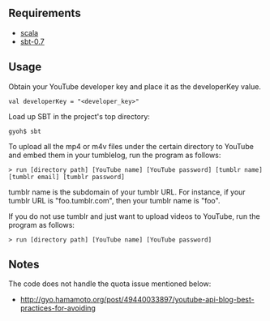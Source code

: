 Requirements
------------

* [scala](http://www.scala-lang.org/)
* [sbt-0.7](https://github.com/mpeltonen/sbt-idea/tree/sbt-0.7)

Usage
-----

Obtain your YouTube developer key and place it as the developerKey value.

    val developerKey = "<developer_key>"

Load up SBT in the project's top directory:

    gyoh$ sbt

To upload all the mp4 or m4v files under the certain directory to YouTube and embed them in your tumblelog, run the program as follows:

    > run [directory path] [YouTube name] [YouTube password] [tumblr name] [tumblr email] [tumblr password]

tumblr name is the subdomain of your tumblr URL.
For instance, if your tumblr URL is "foo.tumblr.com", then your tumblr name is "foo".

If you do not use tumblr and just want to upload videos to YouTube, run the program as follows:

    > run [directory path] [YouTube name] [YouTube password]

Notes
-----

The code does not handle the quota issue mentioned below:

* http://gyo.hamamoto.org/post/49440033897/youtube-api-blog-best-practices-for-avoiding
